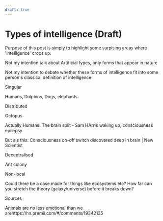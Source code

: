 ```yaml
---
draft: true
---
```


# Types of intelligence (Draft)

Purpose of this post is simply to highlight some surpising areas where 'intelligence' crops up.

Not my intention talk about Artificial types, only forms that appear in nature

Not my intention to debate whether these forms of intelligence fit into some person's classical definition of intelligence

Singular

Humans, Dolphins, Dogs, elephants

Distributed

Octopus

Actually Humans! The brain split - Sam HArris waking up, consciousness epilepsy

But als this: Consciousness on-off switch discovered deep in brain | New Scientist

Decentralised

Ant colony

Non-local

Could there be a case made for things like ecosystems etc? How far can you stretch the theory (galaxy/universe) before it breaks down?

Sources

Animals are no less emotional than we arehttps://hn.premii.com/#/comments/19342135